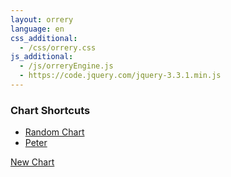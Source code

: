 ```yaml
---
layout: orrery
language: en
css_additional:
  - /css/orrery.css
js_additional:
  - /js/orreryEngine.js
  - https://code.jquery.com/jquery-3.3.1.min.js
---
```


### Chart Shortcuts

* <a href="javascript:orrery.chartRandom()">Random Chart</a>
* [Peter](?h=5gC09LlQBrVQEEyOH6zgLXzU&p=TAUyB2DgQqPoVmN6PpD62pbVXSy0Y8jgZblQSPDM0BI9GfoOBNGbg0S8GK6aa7wO)

[New Chart](/)

<script>

var orrery = new AstroGraphics(document.querySelector('#orrery'))
orrery.chartFromGet()
	
</script>